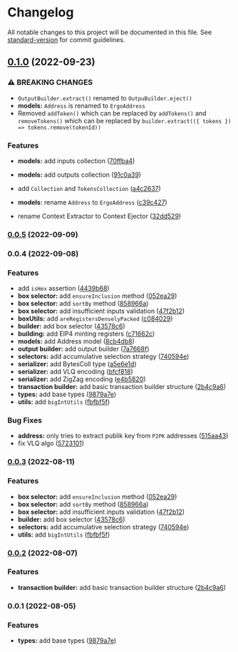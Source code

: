 # Changelog

All notable changes to this project will be documented in this file. See [standard-version](https://github.com/conventional-changelog/standard-version) for commit guidelines.

## [0.1.0](https://github.com/capt-nemo429/flet/compare/v0.0.5...v0.1.0) (2022-09-23)


### ⚠ BREAKING CHANGES

* `OutputBuilder.extract()` renamed to `OutpuBuilder.eject()`
* **models:** `Address` is renamed to `ErgoAddress`
* Removed `addToken()` which can be replaced by `addTokens()` and `removeTokens()`
which can be replaced by `builder.extract(({ tokens }) => tokens.remove(tokenId))`

### Features

* **models:** add inputs collection ([70ffba4](https://github.com/capt-nemo429/flet/commit/70ffba4f26b8706fb6e177e575de6867b4a74766))
* **models:** add outputs collection ([91c0a39](https://github.com/capt-nemo429/flet/commit/91c0a39fec80e9ad84605376bc44b4bf597f81de))


* add `Collection` and `TokensCollection` ([a4c2637](https://github.com/capt-nemo429/flet/commit/a4c263756d8dc7a998ccdd5adeeaa1b9b0f64b96))
* **models:** rename `Address` to `ErgoAddress` ([c39c427](https://github.com/capt-nemo429/flet/commit/c39c427df36963373c9337d6fd41ddc6aa7862c7))
* rename Context Extractor to Context Ejector ([32dd529](https://github.com/capt-nemo429/flet/commit/32dd529a99a77662d60484922ec3f9c028f33842))

### [0.0.5](https://github.com/capt-nemo429/flet/compare/v0.0.4...v0.0.5) (2022-09-09)

### 0.0.4 (2022-09-08)


### Features

* add `isHex` assertion ([4439b68](https://github.com/capt-nemo429/flet/commit/4439b68ae14231bdbdb6cc78306e5e965687ce28))
* **box selector:** add `ensureInclusion` method ([052ea29](https://github.com/capt-nemo429/flet/commit/052ea2945a9f9ab0316b5f53c8783adcd8f4f86a))
* **box selector:** add `sortBy` method ([858966a](https://github.com/capt-nemo429/flet/commit/858966a2922a799a10216592cd291da4173849f6))
* **box selector:** add insufficient inputs validation ([47f2b12](https://github.com/capt-nemo429/flet/commit/47f2b12e37e18391fe335c28bd38e611b4b555e6))
* **boxUtils:** add `areRegistersDenselyPacked` ([c084029](https://github.com/capt-nemo429/flet/commit/c0840290fa27b2acf37468fa11a386b86597d3da))
* **builder:** add box selector ([43578c6](https://github.com/capt-nemo429/flet/commit/43578c678beab298fb02a23a90c4e9d88037f194))
* **building:** add EIP4 minting registers ([c71662c](https://github.com/capt-nemo429/flet/commit/c71662ceb216360db21b177e40cb277816e82d58))
* **models:** add Address model ([8cb4db8](https://github.com/capt-nemo429/flet/commit/8cb4db8ee78be4d421dafd76b919af0d209c4073))
* **output builder:** add output builder ([7a7668f](https://github.com/capt-nemo429/flet/commit/7a7668f974bbdfa1fd945ee9055d9bfb3c1a3bc4))
* **selectors:** add accumulative selection strategy ([740594e](https://github.com/capt-nemo429/flet/commit/740594e03d92c7e5e0bc8112127c66dcf7c187e4))
* **serializer:** add BytesColl type ([a5e6e1d](https://github.com/capt-nemo429/flet/commit/a5e6e1d80ad82cd80d8a960ac1dfa68da6f108bf))
* **serializer:** add VLQ encoding ([bfcf818](https://github.com/capt-nemo429/flet/commit/bfcf818818a599e4d9835a0858c2ee4d409e94bb))
* **serializer:** add ZigZag encoding ([e4b5820](https://github.com/capt-nemo429/flet/commit/e4b582006d5087a96c94a69f710170b5e664066c))
* **transaction builder:** add basic transaction builder structure ([2b4c9a6](https://github.com/capt-nemo429/flet/commit/2b4c9a6c743110f8850b3313d99142b8005a1e4f))
* **types:** add base types ([9879a7e](https://github.com/capt-nemo429/flet/commit/9879a7e54ce2e63ed5e45b0db989cc8ebc6c3f5f))
* **utils:** add `bigIntUtils` ([fbfbf5f](https://github.com/capt-nemo429/flet/commit/fbfbf5f9863d8510a80ad60ae49aae46093e5de2))


### Bug Fixes

* **address:** only tries to extract publik key from `P2PK` addresses ([515aa43](https://github.com/capt-nemo429/flet/commit/515aa43613abab17f08458fac3037f017b84ef32))
* fix VLQ algo ([5723101](https://github.com/capt-nemo429/flet/commit/5723101e329dcfecb197346452daca49a9dd4768))

### [0.0.3](https://github.com/capt-nemo429/flet/compare/v0.0.2...v0.0.3) (2022-08-11)


### Features

* **box selector:** add `ensureInclusion` method ([052ea29](https://github.com/capt-nemo429/flet/commit/052ea2945a9f9ab0316b5f53c8783adcd8f4f86a))
* **box selector:** add `sortBy` method ([858966a](https://github.com/capt-nemo429/flet/commit/858966a2922a799a10216592cd291da4173849f6))
* **box selector:** add insufficient inputs validation ([47f2b12](https://github.com/capt-nemo429/flet/commit/47f2b12e37e18391fe335c28bd38e611b4b555e6))
* **builder:** add box selector ([43578c6](https://github.com/capt-nemo429/flet/commit/43578c678beab298fb02a23a90c4e9d88037f194))
* **selectors:** add accumulative selection strategy ([740594e](https://github.com/capt-nemo429/flet/commit/740594e03d92c7e5e0bc8112127c66dcf7c187e4))
* **utils:** add `bigIntUtils` ([fbfbf5f](https://github.com/capt-nemo429/flet/commit/fbfbf5f9863d8510a80ad60ae49aae46093e5de2))

### [0.0.2](https://github.com/capt-nemo429/flet/compare/v0.0.1...v0.0.2) (2022-08-07)


### Features

* **transaction builder:** add basic transaction builder structure ([2b4c9a6](https://github.com/capt-nemo429/flet/commit/2b4c9a6c743110f8850b3313d99142b8005a1e4f))

### 0.0.1 (2022-08-05)


### Features

* **types:** add base types ([9879a7e](https://github.com/capt-nemo429/flet/commit/9879a7e54ce2e63ed5e45b0db989cc8ebc6c3f5f))
